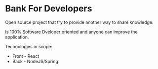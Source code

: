 # Bank For Developers

Open source project that try to provide another way to share knowledge.

Is 100% Software Dveloper oriented and anyone can improve the application.

Technologies in scope:

- Front - React
- Back - NodeJS/Spring.
